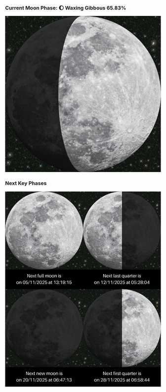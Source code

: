 ### Current Moon Phase: 🌔 Waxing Gibbous 65.83%
![Moon Phase](moonphase.png)
### Next Key Phases
![Gallery](gallery.png)